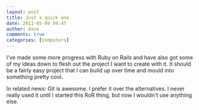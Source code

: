```yaml
---
layout: post
title: Just a quick one
date: 2011-05-09 09:47
author: dave
comments: true
categories: [Computers]
---
```

I've made some more progress with Ruby on Rails and have also got some of my ideas down to flesh out the project I want to create with it. It should be a fairly easy project that I can build up over time and mould into something pretty cool.

In related news: Git is awesome. I prefer it over the alternatives. I never really used it until I started this RoR thing, but now I wouldn't use anything else.
